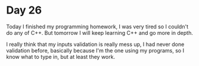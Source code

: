 # Day 26

Today I finished my programming homework, I was very tired so I couldn't do any of C++.
But tomorrow I will keep learning C++ and go more in depth. 

I really think that my inputs validation is really mess up, I had never done validation before, basically because I'm the one using my programs, so I know what to type in, but at least they work.




